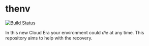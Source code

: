 # thenv

[![Build Status](https://travis-ci.org/Kokan/thenv.svg?branch=master)](https://travis-ci.org/Kokan/thenv)

In this new Cloud Era your environment could *die* at any time. This repository aims to help with the recovery.
